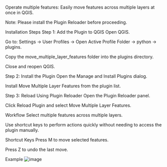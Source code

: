 Operate multiple features: Easily move features across multiple layers at once in QGIS.

Note: Please install the Plugin Reloader before proceeding.

Installation Steps
Step 1: Add the Plugin to QGIS
Open QGIS.

Go to: Settings → User Profiles → Open Active Profile Folder → python → plugins.

Copy the move_multiple_layer_features folder into the plugins directory.

Close and reopen QGIS.

Step 2: Install the Plugin
Open the Manage and Install Plugins dialog.

Install Move Multiple Layer Features from the plugin list.

Step 3: Reload Using Plugin Reloader
Open the Plugin Reloader panel.

Click Reload Plugin and select Move Multiple Layer Features.

Workflow
Select multiple features across multiple layers.

Use shortcut keys to perform actions quickly without needing to access the plugin manually.

Shortcut Keys
Press M to move selected features.

Press Z to undo the last move.

Example
![image](https://github.com/user-attachments/assets/4cfe4118-bb83-4267-91b1-dc568eee060f)
